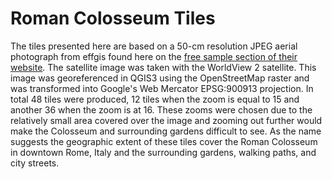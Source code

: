 # Roman Colosseum Tiles
The tiles presented here are based on a 50-cm resolution JPEG aerial photograph from effgis found here on the [free sample section of their website](https://www.effigis.com/en/solutions/satellite-images/satellite-image-samples/). The satellite image was taken with the WorldView 2 satellite. This image was georeferenced in QGIS3 using the OpenStreetMap raster and was transformed into Google's Web Mercator EPSG:900913 projection. In total 48 tiles were produced, 12 tiles when the zoom is equal to 15 and another 36 when the zoom is at 16. These zooms were chosen due to the relatively small area covered over the image and zooming out further would make the Colosseum and surrounding gardens difficult to see. As the name suggests the geographic extent of these tiles cover the Roman Colosseum in downtown Rome, Italy and the surrounding gardens, walking paths, and city streets.  
